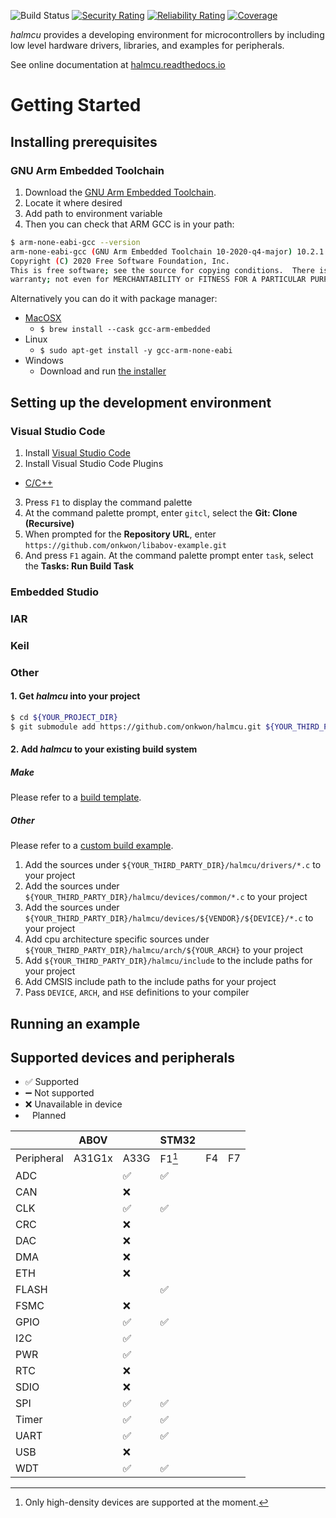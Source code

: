 ![Build Status](https://github.com/onkwon/halmcu/workflows/build/badge.svg)
[![Security Rating](https://sonarcloud.io/api/project_badges/measure?project=onkwon_libabov&metric=security_rating)](https://sonarcloud.io/dashboard?id=onkwon_libabov)
[![Reliability Rating](https://sonarcloud.io/api/project_badges/measure?project=onkwon_libabov&metric=reliability_rating)](https://sonarcloud.io/dashboard?id=onkwon_libabov)
[![Coverage](https://sonarcloud.io/api/project_badges/measure?project=onkwon_libabov&metric=coverage)](https://sonarcloud.io/dashboard?id=onkwon_libabov)

*halmcu* provides a developing environment for microcontrollers by including low
level hardware drivers, libraries, and examples for peripherals.

See online documentation at [halmcu.readthedocs.io](https://halmcu.readthedocs.io/)

# Getting Started
## Installing prerequisites
### GNU Arm Embedded Toolchain
1. Download the [GNU Arm Embedded Toolchain](https://developer.arm.com/tools-and-software/open-source-software/developer-tools/gnu-toolchain/gnu-rm/downloads).
2. Locate it where desired
3. Add path to environment variable
4. Then you can check that ARM GCC is in your path:

```bash
$ arm-none-eabi-gcc --version
arm-none-eabi-gcc (GNU Arm Embedded Toolchain 10-2020-q4-major) 10.2.1 20201103 (release)
Copyright (C) 2020 Free Software Foundation, Inc.
This is free software; see the source for copying conditions.  There is NO
warranty; not even for MERCHANTABILITY or FITNESS FOR A PARTICULAR PURPOSE.
```

Alternatively you can do it with package manager:

* [MacOSX](https://formulae.brew.sh/cask/gcc-arm-embedded)
  - `$ brew install --cask gcc-arm-embedded`
* Linux
  - `$ sudo apt-get install -y gcc-arm-none-eabi`
* Windows
  - Download and run [the installer](https://developer.arm.com/tools-and-software/open-source-software/developer-tools/gnu-toolchain/gnu-rm/downloads)

## Setting up the development environment
### Visual Studio Code
1. Install [Visual Studio Code](https://code.visualstudio.com/)
2. Install Visual Studio Code Plugins
  * [C/C++](https://marketplace.visualstudio.com/items?itemName=ms-vscode.cpptools)
3. Press `F1` to display the command palette
4. At the command palette prompt, enter `gitcl`, select the **Git: Clone (Recursive)**
5. When prompted for the **Repository URL**, enter `https://github.com/onkwon/libabov-example.git`
6. And press `F1` again. At the command palette prompt enter `task`, select the
   **Tasks: Run Build Task**

### Embedded Studio
### IAR
### Keil
### Other
#### 1. Get *halmcu* into your project

```bash
$ cd ${YOUR_PROJECT_DIR}
$ git submodule add https://github.com/onkwon/halmcu.git ${YOUR_THIRD_PARTY_DIR}/halmcu
```

#### 2. Add *halmcu* to your existing build system
##### Make
Please refer to a [build template](examples/build-template/Makefile).
##### Other
Please refer to a [custom build example](examples/custom-build).

1. Add the sources under `${YOUR_THIRD_PARTY_DIR}/halmcu/drivers/*.c` to your
   project
2. Add the sources under `${YOUR_THIRD_PARTY_DIR}/halmcu/devices/common/*.c` to
   your project
3. Add the sources under
   `${YOUR_THIRD_PARTY_DIR}/halmcu/devices/${VENDOR}/${DEVICE}/*.c` to your
   project
4. Add cpu architecture specific sources under
   `${YOUR_THIRD_PARTY_DIR}/halmcu/arch/${YOUR_ARCH}` to your project
5. Add `${YOUR_THIRD_PARTY_DIR}/halmcu/include` to the include paths for your
   project
6. Add CMSIS include path to the include paths for your project
7. Pass `DEVICE`, `ARCH`, and `HSE` definitions to your compiler

## Running an example

## Supported devices and peripherals

* ✅ Supported
* ➖ Not supported
* ❌ Unavailable in device
* <code>&nbsp;</code> Planned

[^1]: Only high-density devices are supported at the moment.

|            | ABOV   |      | STM32  |    |    |
| ---------- | ----   | ---- | ------ | -- | -- |
| Peripheral | A31G1x | A33G | F1[^1] | F4 | F7 |
| ADC        |        | ✅   | ✅     |    |    |
| CAN        |        | ❌   |        |    |    |
| CLK        |        | ✅   | ✅     |    |    |
| CRC        |        | ❌   |        |    |    |
| DAC        |        | ❌   |        |    |    |
| DMA        |        | ❌   |        |    |    |
| ETH        |        | ❌   |        |    |    |
| FLASH      |        |      | ✅     |    |    |
| FSMC       |        | ❌   |        |    |    |
| GPIO       |        | ✅   | ✅     |    |    |
| I2C        |        | ✅   |        |    |    |
| PWR        |        | ✅   |        |    |    |
| RTC        |        | ❌   |        |    |    |
| SDIO       |        | ❌   |        |    |    |
| SPI        |        | ✅   | ✅     |    |    |
| Timer      |        | ✅   | ✅     |    |    |
| UART       |        | ✅   | ✅     |    |    |
| USB        |        | ❌   |        |    |    |
| WDT        |        | ✅   | ✅     |    |    |
